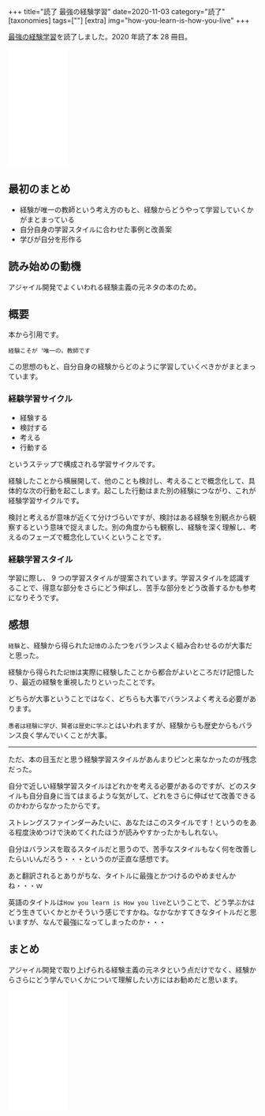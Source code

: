 +++
title="読了 最強の経験学習"
date=2020-11-03
category="読了"
[taxonomies]
tags=[""]
[extra]
img="how-you-learn-is-how-you-live"
+++

[最強の経験学習](https://amzn.to/2TX3rKt)を読了しました。2020 年読了本 28 冊目。

<iframe style="width:120px;height:240px;" marginwidth="0" marginheight="0" scrolling="no" frameborder="0" src="//rcm-fe.amazon-adsystem.com/e/cm?lt1=_blank&bc1=000000&IS2=1&bg1=FFFFFF&fc1=000000&lc1=0000FF&t=birdmangai-22&language=ja_JP&o=9&p=8&l=as4&m=amazon&f=ifr&ref=as_ss_li_til&asins=B08542QVSY&linkId=d92475bd2d3409fc5889e1f74ccf937a"></iframe><br>

## 最初のまとめ

* 経験が唯一の教師という考え方のもと、経験からどうやって学習していくかがまとまっている
* 自分自身の学習スタイルに合わせた事例と改善案
* 学びが自分を形作る

## 読み始めの動機

アジャイル開発でよくいわれる経験主義の元ネタの本のため。

## 概要

本から引用です。
```
経験こそが〝唯一の〟教師です
```

この思想のもと、自分自身の経験からどのように学習していくべきかがまとまっています。

### 経験学習サイクル

* 経験する
* 検討する
* 考える
* 行動する

というステップで構成される学習サイクルです。

経験したことから横展開して、他のことも検討し、考えることで概念化して、具体的な次の行動を起こします。起こした行動はまた別の経験につながり、これが経験学習サイクルです。

検討と考えるが意味が近くて分けづらいですが、検討はある経験を別観点から観察するという意味で捉えました。別の角度からも観察し、経験を深く理解し、考えるのフェーズで概念化していくということです。

### 経験学習スタイル

学習に際し、 9 つの学習スタイルが提案されています。学習スタイルを認識することで、得意な部分をさらにどう伸ばし、苦手な部分をどう改善するかも参考になりそうです。

## 感想

`経験`と、経験から得られた`記憶`のふたつをバランスよく組み合わせるのが大事だと思った。

経験から得られた`記憶`は実際に経験したことから都合がよいところだけ記憶したり、最近の経験を重視したりといったことです。

どちらが大事ということではなく、どちらも大事でバランスよく考える必要があります。

`愚者は経験に学び、賢者は歴史に学ぶ`とはいわれますが、経験からも歴史からもバランス良く学んでいくことが大事。

---

ただ、本の目玉だと思う経験学習スタイルがあんまりピンと来なかったのが残念だった。

自分で近しい経験学習スタイルはどれかを考える必要があるのですが、どのスタイルも自分自身に当てはまるような気がして、どれをさらに伸ばせて改善できるのかわからなかったからです。

ストレングスファインダーみたいに、あなたはこのスタイルです！というのをある程度決めつけで決めてくれたほうが読みやすかったかもしれない。

自分はバランスを取るスタイルだと思うので、苦手なスタイルもなく何を改善したらいいんだろう・・・というのが正直な感想です。

あと翻訳されるとありがちな、タイトルに最強とかつけるのやめませんかね・・・ｗ

英語のタイトルは`How you learn is How you live`ということで、どう学ぶかはどう生きていくかとかそういう感じですかね。なかなかすてきなタイトルだと思いますが、なんで最強になってしまったのか・・・

## まとめ

アジャイル開発で取り上げられる経験主義の元ネタという点だけでなく、経験からさらにどう学んでいくかについて理解したい方にはお勧めだと思います。

<iframe style="width:120px;height:240px;" marginwidth="0" marginheight="0" scrolling="no" frameborder="0" src="//rcm-fe.amazon-adsystem.com/e/cm?lt1=_blank&bc1=000000&IS2=1&bg1=FFFFFF&fc1=000000&lc1=0000FF&t=birdmangai-22&language=ja_JP&o=9&p=8&l=as4&m=amazon&f=ifr&ref=as_ss_li_til&asins=B08542QVSY&linkId=d92475bd2d3409fc5889e1f74ccf937a"></iframe><br>